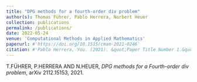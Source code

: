 ```yaml
---
title: "DPG methods for a fourth-order div problem"
author(s): Thomas Führer, Pablo Herrera, Norbert Heuer
collection: publications
permalink: /publications/
date: 2022-05-24
venue: 'Computational Methods in Applied Mathematics'
paperurl: #'https://doi.org/10.1515/cmam-2021-0246'
citation: #'Pablo Herrera, You. (2021). &quot;Paper Title Number 1.&quot; <i>Journal 1</i>. 1(1).'
---
```


T.FÜHRER, P.HERRERA AND N.HEUER, <i>DPG methods for a Fourth-order div problem</i>, arXiv 2112.15153, 2021.
